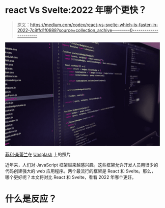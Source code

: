 # react Vs Svelte:2022 年哪个更快？

> 原文：<https://medium.com/codex/react-vs-svelte-which-is-faster-in-2022-7c8ffd1f0988?source=collection_archive---------0----------------------->

![](img/609f615da45a6112ddc801c0029e5d4c.png)

[菲利·桑蒂兰](https://unsplash.com/@filisantillan?utm_source=medium&utm_medium=referral)在 [Unsplash](https://unsplash.com?utm_source=medium&utm_medium=referral) 上的照片

近年来，人们对 JavaScript 框架越来越感兴趣。这些框架允许开发人员用很少的代码创建强大的 web 应用程序。两个最流行的框架是 React 和 Svelte。那么，哪个更好呢？本文将对比 React 和 Svelte，看看 2022 年哪个更好。

# 什么是反应？